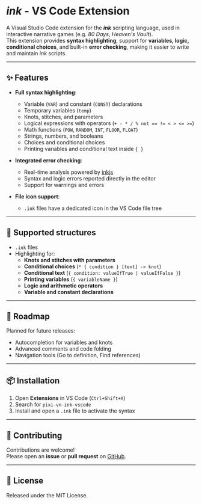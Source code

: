 # *ink* - VS Code Extension

A Visual Studio Code extension for the ***ink*** scripting language, used in interactive narrative games (e.g. *80 Days*, *Heaven's Vault*).  
This extension provides **syntax highlighting**, support for **variables, logic, conditional choices**, and built-in **error checking**, making it easier to write and maintain *ink* scripts.

---

## ✨ Features

- **Full syntax highlighting**:
  - Variable (`VAR`) and constant (`CONST`) declarations
  - Temporary variables (`temp`)
  - Knots, stitches, and parameters
  - Logical expressions with operators (`+ - * / % not == != < > <= >=`)
  - Math functions (`POW`, `RANDOM`, `INT`, `FLOOR`, `FLOAT`)
  - Strings, numbers, and booleans
  - Choices and conditional choices
  - Printing variables and conditional text inside `{ }`

- **Integrated error checking**:
  - Real-time analysis powered by [inkjs](https://github.com/y-lohse/inkjs)
  - Syntax and logic errors reported directly in the editor
  - Support for warnings and errors

- **File icon support**:
  - `.ink` files have a dedicated icon in the VS Code file tree

---

## 📂 Supported structures

- `.ink` files
- Highlighting for:
  - **Knots and stitches with parameters**
  - **Conditional choices** (`* { condition } [text] -> knot`)
  - **Conditional text** (`{ condition: valueIfTrue | valueIfFalse }`)
  - **Printing variables** (`{ variableName }`)
  - **Logic and arithmetic operators**
  - **Variable and constant declarations**

---

## 🚀 Roadmap

Planned for future releases:

- Autocompletion for variables and knots
- Advanced comments and code folding
- Navigation tools (Go to definition, Find references)

---

## 📦 Installation

1. Open **Extensions** in VS Code (`Ctrl+Shift+X`)
2. Search for `pixi-vn-ink-vscode`
3. Install and open a `.ink` file to activate the syntax

---

## 🤝 Contributing

Contributions are welcome!  
Please open an **issue** or **pull request** on [GitHub](https://github.com/DRincs-Productions/pixi-vn-ink-vscode).

---

## 📜 License

Released under the MIT License.
